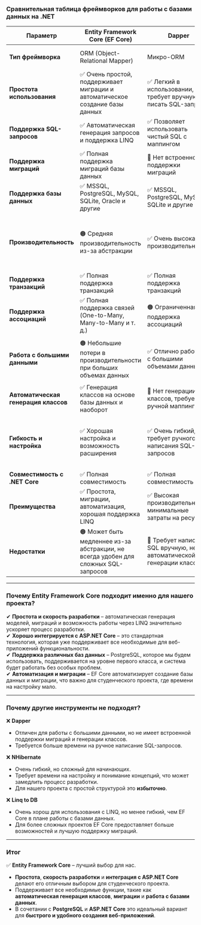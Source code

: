 ### **Сравнительная таблица фреймворков для работы с базами данных на .NET**  

| **Параметр**                | **Entity Framework Core (EF Core)** | **Dapper**           | **NHibernate**         | **Linq to DB**          |  
|----------------------------|-----------------------------------|----------------------|------------------------|-------------------------|  
| **Тип фреймворка**           | ORM (Object-Relational Mapper)    | Микро-ORM            | ORM (Object-Relational Mapper) | Микро-ORM               |  
| **Простота использования**   | ✅ Очень простой, поддерживает миграции и автоматическое создание базы данных | ✅ Легкий в использовании, но требует вручную писать SQL-запросы | 🟠 Сложнее, требует больше конфигураций | ✅ Простой и понятный синтаксис для работы с LINQ |  
| **Поддержка SQL-запросов**   | ✅ Автоматическая генерация запросов и поддержка LINQ | ✅ Позволяет использовать чистый SQL с маппингом | ✅ Сложные SQL-запросы поддерживаются | ✅ LINQ-синтаксис для запросов |  
| **Поддержка миграций**       | ✅ Полная поддержка миграций базы данных | 🔴 Нет встроенной поддержки миграций | ✅ Полная поддержка миграций | ✅ Поддержка миграций через специальный пакет |  
| **Поддержка базы данных**    | ✅ MSSQL, PostgreSQL, MySQL, SQLite, Oracle и другие | ✅ MSSQL, PostgreSQL, MySQL, SQLite и другие | ✅ MSSQL, PostgreSQL, MySQL, SQLite и другие | ✅ MSSQL, PostgreSQL, MySQL, SQLite и другие |  
| **Производительность**       | 🟠 Средняя производительность из-за абстракции | ✅ Очень высокая производительность | 🟠 Средняя, но позволяет настраивать кэширование и другие механизмы для оптимизации | ✅ Очень высокая производительность |  
| **Поддержка транзакций**     | ✅ Полная поддержка транзакций | ✅ Полная поддержка транзакций | ✅ Полная поддержка транзакций | ✅ Полная поддержка транзакций |  
| **Поддержка ассоциаций**     | ✅ Полная поддержка связей (One-to-Many, Many-to-Many и т. д.) | 🟠 Ограниченная поддержка ассоциаций | ✅ Поддержка сложных ассоциаций и маппинга | ✅ Поддержка связей через LINQ |  
| **Работа с большими данными**| 🟠 Небольшие потери в производительности при больших объемах данных | ✅ Отлично работает с большими объемами данных | ✅ Хорошо работает с большими данными, но может требовать настройки | ✅ Хорошо работает с большими объемами данных |  
| **Автоматическая генерация классов** | ✅ Генерация классов на основе базы данных и наоборот | 🔴 Нет генерации классов, требуется ручной маппинг | ✅ Генерация классов из базы данных и обратно | ✅ Генерация классов с помощью LINQ |  
| **Гибкость и настройка**      | ✅ Хорошая настройка и возможность расширения | ✅ Очень гибкий, но требует ручного написания SQL-запросов | ✅ Очень гибкий, позволяет настроить маппинг, кэширование и другие механизмы | ✅ Прост в настройке, но с ограничениями по гибкости |  
| **Совместимость с .NET Core** | ✅ Полная совместимость | ✅ Полная совместимость | ✅ Полная совместимость | ✅ Полная совместимость |  
| **Преимущества**             | ✅ Простота, миграции, автоматизация, хорошая поддержка LINQ | ✅ Высокая производительность, минимальные затраты на ресурсы | ✅ Мощная поддержка сложных ассоциаций и кэширования | ✅ Легковесный, поддержка LINQ, высокая производительность |  
| **Недостатки**               | 🟠 Может быть медленнее из-за абстракции, не всегда удобен для сложных SQL-запросов | 🔴 Требует написания SQL вручную, нет автоматической генерации классов | 🟠 Сложная настройка, не так удобен для простых CRUD-операций | 🟠 Ограниченная гибкость по сравнению с другими ORM |  

---

### **Почему Entity Framework Core подходит именно для нашего проекта?**  
✔ **Простота и скорость разработки** – автоматическая генерация моделей, миграций и возможность работы через LINQ значительно ускоряет процесс разработки.  
✔ **Хорошо интегрируется с ASP.NET Core** – это стандартная технология, которая уже поддерживает все необходимые для веб-приложений функциональности.  
✔ **Поддержка различных баз данных** – PostgreSQL, которое мы будем использовать, поддерживается на уровне первого класса, и система будет работать без особых проблем.  
✔ **Автоматизация и миграции** – EF Core автоматизирует создание базы данных и миграции, что важно для студенческого проекта, где времени на настройку мало.  

---

### **Почему другие инструменты не подходят?**  

❌ **Dapper**  
- Отличен для работы с большими данными, но не имеет встроенной поддержки миграций и генерации классов.  
- Требуется больше времени на ручное написание SQL-запросов.  

❌ **NHibernate**  
- Очень гибкий, но сложный для начинающих.  
- Требует времени на настройку и понимание концепций, что может замедлить процесс разработки.  
- Для нашего проекта с простой структурой это **избыточно**.  

❌ **Linq to DB**  
- Очень хорош для использования с LINQ, но менее гибкий, чем EF Core в плане работы с базами данных.  
- Для более сложных проектов EF Core предоставляет больше возможностей и лучшую поддержку миграций.

---

### **Итог**  

✅ **Entity Framework Core** – лучший выбор для нас.  
- **Простота**, **скорость разработки** и **интеграция с ASP.NET Core** делают его отличным выбором для студенческого проекта.  
- Поддерживает все необходимые функции, такие как **автоматическая генерация классов**, **миграции** и **работа с базами данных**.  
- В сочетании с **PostgreSQL** и **ASP.NET Core** это идеальный вариант для **быстрого и удобного создания веб-приложений**.  
